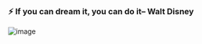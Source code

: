 ### ⚡ If you can dream it, you can do it– Walt Disney

![image](https://github.com/saadeghi/saadeghi/blob/master/dino.gif)

